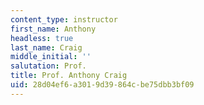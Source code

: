 ```yaml
---
content_type: instructor
first_name: Anthony
headless: true
last_name: Craig
middle_initial: ''
salutation: Prof.
title: Prof. Anthony Craig
uid: 28d04ef6-a301-9d39-864c-be75dbb3bf09
---
```

